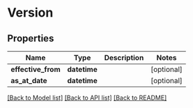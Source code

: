 # Version

## Properties
Name | Type | Description | Notes
------------ | ------------- | ------------- | -------------
**effective_from** | **datetime** |  | [optional] 
**as_at_date** | **datetime** |  | [optional] 

[[Back to Model list]](../README.md#documentation-for-models) [[Back to API list]](../README.md#documentation-for-api-endpoints) [[Back to README]](../README.md)


